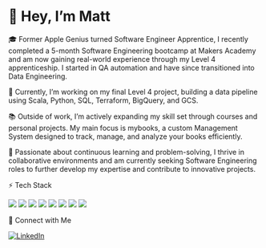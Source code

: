 # 👋 Hey, I’m Matt

🎓 Former Apple Genius turned Software Engineer Apprentice, I recently completed a 5-month Software Engineering bootcamp at Makers Academy and am now gaining real-world experience through my Level 4 apprenticeship. I started in QA automation and have since transitioned into Data Engineering.

🔭 Currently, I’m working on my final Level 4 project, building a data pipeline using Scala, Python, SQL, Terraform, BigQuery, and GCS.

📚 Outside of work, I’m actively expanding my skill set through courses and personal projects. My main focus is mybooks, a custom Management System designed to track, manage, and analyze your books efficiently.

🌱 Passionate about continuous learning and problem-solving, I thrive in collaborative environments and am currently seeking Software Engineering roles to further develop my expertise and contribute to innovative projects.



⚡ Tech Stack
<p align="left">
  <img src="https://img.shields.io/badge/-HTML5-E34F26?style=flat&logo=html5&logoColor=white" />
  <img src="https://img.shields.io/badge/-CSS3-1572B6?style=flat&logo=css3&logoColor=white" />
  <img src="https://img.shields.io/badge/-Python-3776AB?style=flat&logo=python&logoColor=white" />
  <img src="https://img.shields.io/badge/-Java-007396?style=flat&logo=java&logoColor=white" />
  <img src="https://img.shields.io/badge/-SQL-4479A1?style=flat&logo=postgresql&logoColor=white" />
  <img src="https://img.shields.io/badge/-AWS-232F3E?style=flat&logo=amazon-aws&logoColor=white" />
  <img src="https://img.shields.io/badge/-Google%20Cloud-4285F4?style=flat&logo=google-cloud&logoColor=white" />
  <img src="https://img.shields.io/badge/-Git-F05032?style=flat&logo=git&logoColor=white" />
</p>

🚀 Connect with Me  

[![LinkedIn](https://img.shields.io/badge/-LinkedIn-blue?style=flat&logo=Linkedin&logoColor=white)]([https://linkedin.com/in/yourprofile](https://www.linkedin.com/in/matthew-east-a30023b8/))
